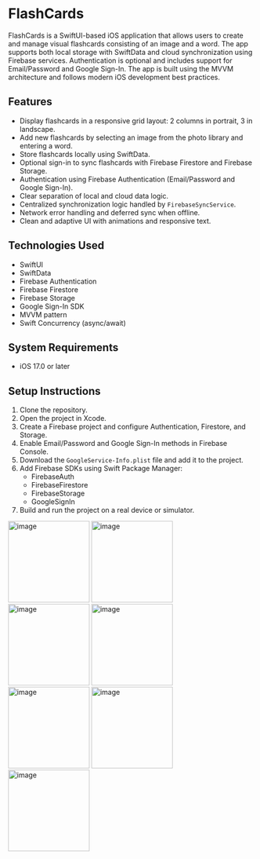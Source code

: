 # FlashCards

FlashCards is a SwiftUI-based iOS application that allows users to create and manage visual flashcards consisting of an image and a word. The app supports both local storage with SwiftData and cloud synchronization using Firebase services. Authentication is optional and includes support for Email/Password and Google Sign-In. The app is built using the MVVM architecture and follows modern iOS development best practices.

## Features

- Display flashcards in a responsive grid layout: 2 columns in portrait, 3 in landscape.
- Add new flashcards by selecting an image from the photo library and entering a word.
- Store flashcards locally using SwiftData.
- Optional sign-in to sync flashcards with Firebase Firestore and Firebase Storage.
- Authentication using Firebase Authentication (Email/Password and Google Sign-In).
- Clear separation of local and cloud data logic.
- Centralized synchronization logic handled by `FirebaseSyncService`.
- Network error handling and deferred sync when offline.
- Clean and adaptive UI with animations and responsive text.

## Technologies Used

- SwiftUI
- SwiftData
- Firebase Authentication
- Firebase Firestore
- Firebase Storage
- Google Sign-In SDK
- MVVM pattern
- Swift Concurrency (async/await)

## System Requirements

- iOS 17.0 or later

## Setup Instructions

1. Clone the repository.
2. Open the project in Xcode.
3. Create a Firebase project and configure Authentication, Firestore, and Storage.
4. Enable Email/Password and Google Sign-In methods in Firebase Console.
5. Download the `GoogleService-Info.plist` file and add it to the project.
6. Add Firebase SDKs using Swift Package Manager:
   - FirebaseAuth
   - FirebaseFirestore
   - FirebaseStorage
   - GoogleSignIn
7. Build and run the project on a real device or simulator.



<img width="166" alt="image" src="https://github.com/user-attachments/assets/febd2c87-bdb0-4c85-80fb-912a94409072" />
<img width="166" alt="image" src="https://github.com/user-attachments/assets/b3b2eabf-3cde-4320-adc3-5427b564f012" />
<img width="166" alt="image" src="https://github.com/user-attachments/assets/3245b2cc-c77e-4086-8852-0f9043842675" />
<img width="166" alt="image" src="https://github.com/user-attachments/assets/beb8e1ce-9ddd-41f3-9b3e-58521449022e" />
<img width="166" alt="image" src="https://github.com/user-attachments/assets/89758aa7-a6c3-4307-83d8-8b74fe8132e1" />
<img width="166" alt="image" src="https://github.com/user-attachments/assets/db046bfd-3334-4159-b686-9a78fb373c17" />
<img width="166" alt="image" src="https://github.com/user-attachments/assets/48116993-aa66-427d-8b23-e1b0d241a1d9" />
